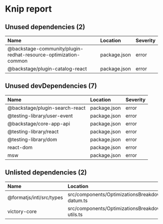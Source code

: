 # Knip report

## Unused dependencies (2)

| Name                                                            | Location     | Severity |
| :-------------------------------------------------------------- | :----------- | :------- |
| @backstage-community/plugin-redhat-resource-optimization-common | package.json | error    |
| @backstage/plugin-catalog-react                                 | package.json | error    |

## Unused devDependencies (7)

| Name                           | Location     | Severity |
| :----------------------------- | :----------- | :------- |
| @backstage/plugin-search-react | package.json | error    |
| @testing-library/user-event    | package.json | error    |
| @backstage/core-app-api        | package.json | error    |
| @testing-library/react         | package.json | error    |
| @testing-library/dom           | package.json | error    |
| react-dom                      | package.json | error    |
| msw                            | package.json | error    |

## Unlisted dependencies (2)

| Name                     | Location                                                        | Severity |
| :----------------------- | :-------------------------------------------------------------- | :------- |
| @formatjs/intl/src/types | src/components/OptimizationsBreakdownChart/utils/chart-datum.ts | error    |
| victory-core             | src/components/OptimizationsBreakdownChart/utils/chart-utils.ts | error    |

